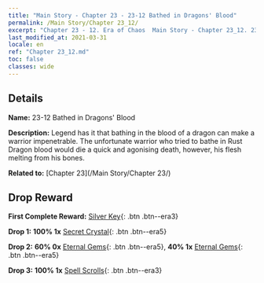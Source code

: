 ```yaml
---
title: "Main Story - Chapter 23 - 23-12 Bathed in Dragons' Blood"
permalink: /Main Story/Chapter 23_12/
excerpt: "Chapter 23 - 12. Era of Chaos  Main Story - Chapter 23_12. 23-12 Bathed in Dragons' Blood"
last_modified_at: 2021-03-31
locale: en
ref: "Chapter 23_12.md"
toc: false
classes: wide
---
```


## Details

 **Name:** 23-12 Bathed in Dragons' Blood

 **Description:** Legend has it that bathing in the blood of a dragon can make a warrior impenetrable. The unfortunate warrior who tried to bathe in Rust Dragon blood would die a quick and agonising death, however, his flesh melting from his bones.

 **Related to:** [Chapter 23](/Main Story/Chapter 23/)

## Drop Reward

 **First Complete Reward:** [Silver Key](/Items/con_693/){: .btn .btn--era3}

 **Drop 1:** **100% 1x** [Secret Crystal](/Items/mat_80/){: .btn .btn--era5}

 **Drop 2:** **60% 0x** [Eternal Gems](/Items/mat_72/){: .btn .btn--era5}, **40% 1x** [Eternal Gems](/Items/mat_72/){: .btn .btn--era5}

 **Drop 3:** **100% 1x** [Spell Scrolls](/Items/con_694/){: .btn .btn--era3}

